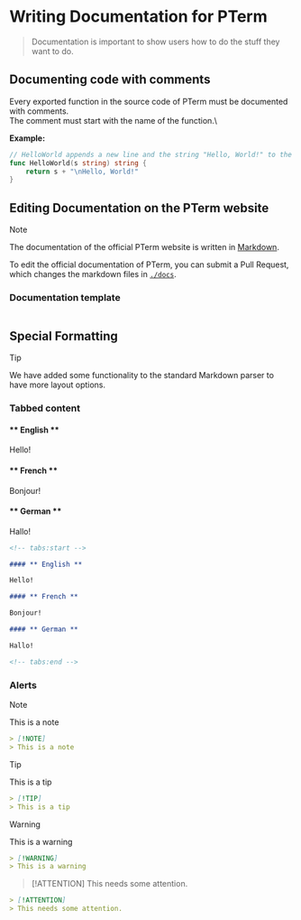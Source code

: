 # Writing Documentation for PTerm

> Documentation is important to show users how to do the stuff they want to do.

## Documenting code with comments

Every exported function in the source code of PTerm must be documented with comments.\
The comment must start with the name of the function.\

**Example:**

```go
// HelloWorld appends a new line and the string "Hello, World!" to the input and returns it.
func HelloWorld(s string) string {
	return s + "\nHello, World!"
}
```

## Editing Documentation on the PTerm website

> [!NOTE]
> The documentation of the official PTerm website is written in [Markdown](https://en.wikipedia.org/wiki/Markdown).

To edit the official documentation of PTerm, you can submit a Pull Request, which changes the markdown files in [`./docs`](https://github.com/pterm/pterm/tree/master/docs).

### Documentation template

```markdown

```

## Special Formatting

> [!TIP]
> We have added some functionality to the standard Markdown parser to have more layout options.

### Tabbed content

<!-- tabs:start -->

#### ** English **

Hello!

#### ** French **

Bonjour!

#### ** German **

Hallo!

<!-- tabs:end -->

```markdown
<!-- tabs:start -->

#### ** English **

Hello!

#### ** French **

Bonjour!

#### ** German **

Hallo!

<!-- tabs:end -->
```

### Alerts

> [!NOTE]
> This is a note

```markdown
> [!NOTE]
> This is a note
```

> [!TIP]
> This is a tip

```markdown
> [!TIP]
> This is a tip
```

> [!WARNING]
> This is a warning

```markdown
> [!WARNING]
> This is a warning
```

> [!ATTENTION]
> This needs some attention.

```markdown
> [!ATTENTION]
> This needs some attention.
```

